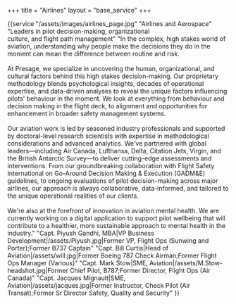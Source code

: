 +++
title = "Airlines"
layout = "base_service"
+++

{{service 
"/assets/images/airlines_page.jpg" 
"Airlines and Aerospace" 
"Leaders in pilot decision-making, organizational <br> culture, and flight path management"
"In the complex, high stakes world of aviation, understanding why
  people make the decisions they do in the moment can mean the
  difference between routine and risk.
  <br />
  <br />
  At Presage, we specialize in uncovering the human,
  organizational, and cultural factors behind this high stakes
  decision-making. Our proprietary methodology blends
  psychological insights, decades of operational expertise, and
  data-driven analyses to reveal the unique factors influencing
  pilots' behaviour in the moment. We look at everything from
  behaviour and decision making in the flight deck, to alignment
  and opportunities for enhancement in broader safety management
  systems.
  <br />
  <br />
  Our aviation work is led by seasoned industry professionals and
  supported by doctoral-level research scientists with expertise
  in methodological considerations and advanced analytics. We've
  partnered with global leaders—including Air Canada, Lufthansa,
  Delta, Citation Jets, Virgin, and the British Antarctic
  Survey—to deliver cutting-edge assessments and interventions.
  From our groundbreaking collaboration with Flight Safety
  International on Go-Around Decision Making & Execution (GADM&E)
  guidelines, to ongoing evaluations of pilot decision-making
  across major airlines, our approach is always collaborative,
  data-informed, and tailored to the unique operational realities
  of our clients.
  <br />
  <br />
  We're also at the forefront of innovation in aviation mental
  health. We are currently working on a digital application to
  support pilot wellbeing that will contribute to a healthier,
  more sustainable approach to mental health in the industry."
"Capt. Piyush Gandhi, MBA|VP Business Development|/assets/Piyush.jpg|Former VP, Flight Ops (Sunwing and Porter);Former B737 Captain"
"Capt. Bill Curtis|Head of Aviation|/assets/will.jpg|Former Boeing 787 Check Airman;Former Flight Ops Manager (Various)"
"Capt. Mark Stow|SME, Aviation|/assets/M.Stow-headshot.jpg|Former Chief Pilot, B787;Former Director, Flight Ops (Air Canada)"
"Capt. Jacques Mignault|SME, Aviation|/assets/jacques.jpg|Former Instructor, Check Pilot (Air Transat);Former Sr Director Safety, Quality and Security"
}}
